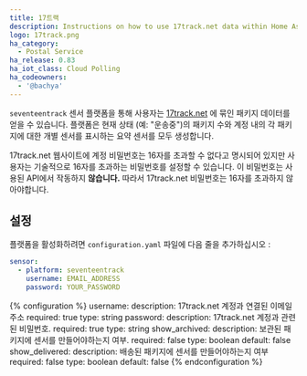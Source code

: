 ```yaml
---
title: 17트랙
description: Instructions on how to use 17track.net data within Home Assistant
logo: 17track.png
ha_category:
  - Postal Service
ha_release: 0.83
ha_iot_class: Cloud Polling
ha_codeowners:
  - '@bachya'
---
```


`seventeentrack` 센서 플랫폼을 통해 사용자는 [17track.net](https://www.17track.net/en) 에 묶인 패키지 데이터를 얻을 수 있습니다. 플랫폼은 현재 상태 (예: "운송중")의 패키지 수와 계정 내의 각 패키지에 대한 개별 센서를 표시하는 요약 센서를 모두 생성합니다.

<div class='note warning'>

17track.net 웹사이트에 계정 비밀번호는 16자를 초과할 수 없다고 명시되어 있지만 사용자는 기술적으로 16자를 초과하는 비밀번호를 설정할 수 있습니다. 이 비밀번호는 사용된 API에서 작동하지 **않습니다.** 따라서 17track.net 비밀번호는 16자를 초과하지 않아야합니다.

</div>

## 설정

플랫폼을 활성화하려면 `configuration.yaml` 파일에 다음 줄을 추가하십시오 : 

```yaml
sensor:
  - platform: seventeentrack
    username: EMAIL_ADDRESS
    password: YOUR_PASSWORD
```

{% configuration %}
username:
  description: 17track.net 계정과 연결된 이메일 주소
  required: true
  type: string
password:
  description: 17track.net 계정과 관련된 비밀번호.
  required: true
  type: string
show_archived:
  description: 보관된 패키지에 센서를 만들어야하는지 여부.
  required: false
  type: boolean
  default: false
show_delivered:
  description: 배송된 패키지에 센서를 만들어야하는지 여부
  required: false
  type: boolean
  default: false
{% endconfiguration %}

